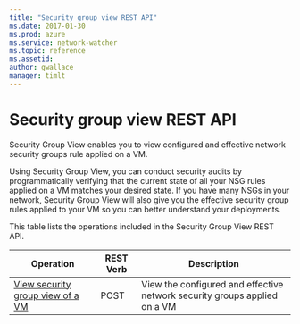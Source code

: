 ```yaml
---
title: "Security group view REST API"
ms.date: 2017-01-30
ms.prod: azure
ms.service: network-watcher
ms.topic: reference
ms.assetid: 
author: gwallace
manager: timlt
---
```

# Security group view REST API  

Security Group View enables you to view configured and effective network security groups rule applied on a VM. 

Using Security Group View, you can conduct security audits by programmatically verifying that the current state of all your NSG rules applied on a VM matches your desired state. If you have many NSGs in your network, Security Group View will also give you the effective security group rules applied to your VM so you can better understand your deployments.

This table lists the operations included in the Security Group View REST API.  
  
| Operation | REST Verb | Description | 
|---------|---------|-----------|
| [View security group view of a VM](security-group-view-post.md) |  POST | View the configured and effective network security groups applied on a VM |  
